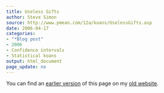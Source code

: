 ```yaml
---
title: Useless Gifts
author: Steve Simon
source: http://www.pmean.com/12a/koans/UselessGifts.asp
date: 2006-04-17
categories:
- "*Blog post"
- 2006
- Confidence intervals
- Statistical koans
output: html_document
page_update: no
---
```



You can find an [earlier version][sim1] of this page on my [old website][sim2].

[sim1]: http://www.pmean.com/12a/koans/UselessGifts.asp
[sim2]: http://www.pmean.com

